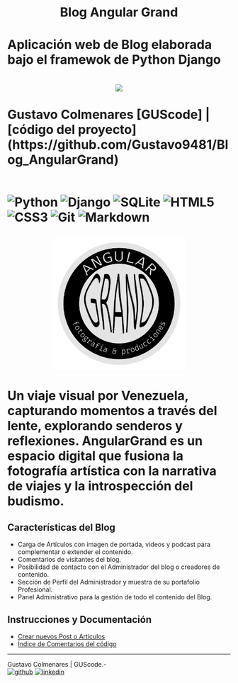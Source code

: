 <h1 align="center">Blog Angular Grand<h1>

Aplicación web de Blog elaborada bajo el framewok de Python Django
<p align="center">
<img src="https://img.shields.io/badge/STATUS-EN%20DESAROLLO-green">
</p>
Gustavo Colmenares [GUScode] | [código del proyecto](https://github.com/Gustavo9481/Blog_AngularGrand)<br><br>

![Python](https://img.shields.io/badge/python-3670A0?style=for-the-badge&logo=python&logoColor=ffdd54)
![Django](https://img.shields.io/badge/django-%23092E20.svg?style=for-the-badge&logo=django&logoColor=white)
![SQLite](https://img.shields.io/badge/sqlite-%2307405e.svg?style=for-the-badge&logo=sqlite&logoColor=white)
![HTML5](https://img.shields.io/badge/html5-%23E34F26.svg?style=for-the-badge&logo=html5&logoColor=white)
![CSS3](https://img.shields.io/badge/css3-%231572B6.svg?style=for-the-badge&logo=css3&logoColor=white)
![Git](https://img.shields.io/badge/git-%23F05033.svg?style=for-the-badge&logo=git&logoColor=white)
![Markdown](https://img.shields.io/badge/markdown-%23000000.svg?style=for-the-badge&logo=markdown&logoColor=white)


<div style="text-align:center">
<img src="Proyecto_Blog/App_Core/static/App_Core/img/AG-logo.svg" alt="Logo Agular Grand" width="300" hight="300"/>
</div>

<br>
Un viaje visual por Venezuela, capturando momentos a través del lente, 
explorando senderos y reflexiones.
AngularGrand es un espacio digital que fusiona la fotografía artística 
con la narrativa de viajes y la introspección del budismo.
<br>

## Características del Blog
* Carga de Artículos con imagen de portada, videos y podcast para complementar o extender el contenido.
* Comentarios de visitantes del blog.
* Posibilidad de contacto con el Administrador del blog o creadores de contenido.
* Sección de Perfil del Administrador y muestra de su portafolio Profesional.
* Panel Administrativo para la gestión de todo el contenido del Blog.


## Instrucciones y Documentación
* [Crear nuevos Post o Artículos](./Documentacion/post.md)
* [Índice de Comentarios del código](./Documentacion/comentarios.md)



---
Gustavo Colmenares | GUScode.-
<br>
[<img src='https://cdn.jsdelivr.net/npm/simple-icons@3.0.1/icons/github.svg' alt='github' height='40'>](https://gustavo9481.github.io/Portafolio/)  [<img src='https://cdn.jsdelivr.net/npm/simple-icons@3.0.1/icons/linkedin.svg' alt='linkedin' height='40'>](https://www.linkedin.com/in/gustavo-colmenares-guscode//)  

